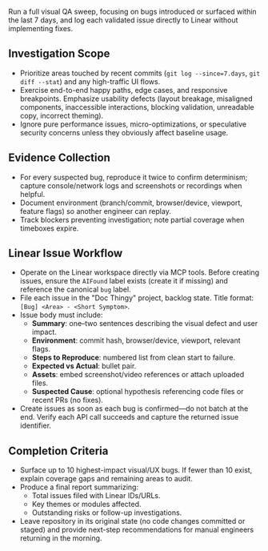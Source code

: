 Run a full visual QA sweep, focusing on bugs introduced or surfaced within the last 7 days, and log each validated issue directly to Linear without implementing fixes.

## Investigation Scope
- Prioritize areas touched by recent commits (`git log --since=7.days`, `git diff --stat`) and any high-traffic UI flows.
- Exercise end-to-end happy paths, edge cases, and responsive breakpoints. Emphasize usability defects (layout breakage, misaligned components, inaccessible interactions, blocking validation, unreadable copy, incorrect theming).
- Ignore pure performance issues, micro-optimizations, or speculative security concerns unless they obviously affect baseline usage.

## Evidence Collection
- For every suspected bug, reproduce it twice to confirm determinism; capture console/network logs and screenshots or recordings when helpful.
- Document environment (branch/commit, browser/device, viewport, feature flags) so another engineer can replay.
- Track blockers preventing investigation; note partial coverage when timeboxes expire.

## Linear Issue Workflow
- Operate on the Linear workspace directly via MCP tools. Before creating issues, ensure the `AIFound` label exists (create it if missing) and reference the canonical `bug` label.
- File each issue in the "Doc Thingy" project, backlog state. Title format: `[Bug] <Area> - <Short Symptom>`.
- Issue body must include:
  - **Summary**: one–two sentences describing the visual defect and user impact.
  - **Environment**: commit hash, browser/device, viewport, relevant flags.
  - **Steps to Reproduce**: numbered list from clean start to failure.
  - **Expected vs Actual**: bullet pair.
  - **Assets**: embed screenshot/video references or attach uploaded files.
  - **Suspected Cause**: optional hypothesis referencing code files or recent PRs (no fixes).
- Create issues as soon as each bug is confirmed—do not batch at the end. Verify each API call succeeds and capture the returned issue identifier.

## Completion Criteria
- Surface up to 10 highest-impact visual/UX bugs. If fewer than 10 exist, explain coverage gaps and remaining areas to audit.
- Produce a final report summarizing:
  - Total issues filed with Linear IDs/URLs.
  - Key themes or modules affected.
  - Outstanding risks or follow-up investigations.
- Leave repository in its original state (no code changes committed or staged) and provide next-step recommendations for manual engineers returning in the morning.
